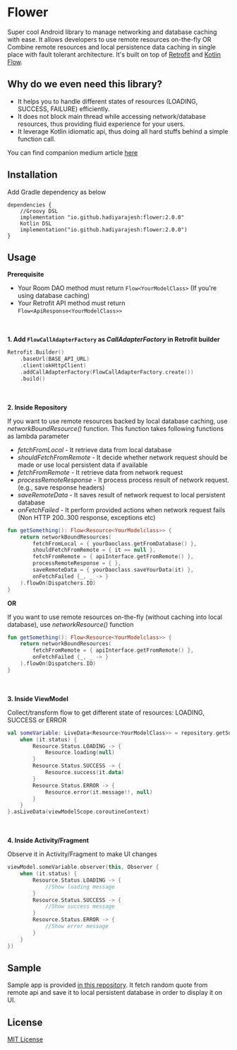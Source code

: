 # Flower
Super cool Android library to manage networking and database caching with ease. It allows developers to use remote resources on-the-fly OR Combine remote resources and local persistence data caching in single place with fault tolerant architecture. It's built on top of [Retrofit](https://github.com/square/retrofit) and [Kotlin Flow](https://kotlinlang.org/docs/flow.html).

## Why do we even need this library?
- It helps you to handle different states of resources (LOADING, SUCCESS, FAILURE) efficiently.
- It does not block main thread while accessing network/database resources, thus providing fluid experience for your users.
- It leverage Kotlin idiomatic api, thus doing all hard stuffs behind a simple function call.

You can find companion medium article [here](https://medium.com/@hadiyarajesh/android-networking-and-database-caching-in-2020-mvvm-retrofit-room-flow-35b4f897d46a)



## Installation

Add Gradle dependency as below
```
dependencies {
    //Groovy DSL
    implementation "io.github.hadiyarajesh:flower:2.0.0"
    Kotlin DSL
    implementation("io.github.hadiyarajesh:flower:2.0.0")
}
```

## Usage

**Prerequisite**
- Your Room DAO method must return ```Flow<YourModelClass>``` (If you're using database caching)
- Your Retrofit API method must return ```Flow<ApiResponse<YourModelClass>>```

<br></br>
**1. Add ```FlowCallAdapterFactory``` as *CallAdapterFactory* in Retrofit builder**

```kotlin
Retrofit.Builder()
    .baseUrl(BASE_API_URL)
    .client(okHttpClient)
    .addCallAdapterFactory(FlowCallAdapterFactory.create())
    .build()
```

<br></br>
**2. Inside Repository**

If you want to use remote resources backed by local database caching, use *networkBoundResource()* function. This function takes following functions as lambda parameter 
- *fetchFromLocal* - It retrieve data from local database
- *shouldFetchFromRemote* - It decide whether network request should be made or use local persistent data if available
- *fetchFromRemote* - It retrieve data from network request
- *processRemoteResponse* - It process process result of network request. (e.g., save response headers)
- *saveRemoteData* - It saves result of network request to local persistent database
- *onFetchFailed* - It perform provided actions when network request fails (Non HTTP 200..300 response, exceptions etc)

```kotlin
fun getSomething(): Flow<Resource<YourModelclass>> {
    return networkBoundResources(
        fetchFromLocal = { yourDaoclass.getFromDatabase() },
        shouldFetchFromRemote = { it == null },
        fetchFromRemote = { apiInterface.getFromRemote() },
        processRemoteResponse = { },
        saveRemoteData = { yourDaoclass.saveYourData(it) },
        onFetchFailed {_, _ -> }
    ).flowOn(Dispatchers.IO)
}

```

**OR**

If you want to use remote resources on-the-fly (without caching into local database), use *networkResource()* function

```kotlin
fun getSomething(): Flow<Resource<YourModelclass>> {
    return networkBoundResources(
        fetchFromRemote = { apiInterface.getFromRemote() },
        onFetchFailed {_, _ -> }
    ).flowOn(Dispatchers.IO)
}

```

<br></br>
**3. Inside ViewModel**

Collect/transform flow to get different state of resources: LOADING, SUCCESS or ERROR

```kotlin
val someVariable: LiveData<Resource<YourModelClass>> = repository.getSomething().map {
    when (it.status) {
        Resource.Status.LOADING -> {
            Resource.loading(null)
        }
        Resource.Status.SUCCESS -> {
            Resource.success(it.data)
        }
        Resource.Status.ERROR -> {
            Resource.error(it.message!!, null)
        }
    }
}.asLiveData(viewModelScope.coroutineContext)

```

<br></br>
**4. Inside Activity/Fragment**

Observe it in Activity/Fragment to make UI changes

```kotlin
viewModel.someVariable.observer(this, Observer {
    when (it.status) {
        Resource.Status.LOADING -> {
            //Show loading message
        }
        Resource.Status.SUCCESS -> {
            //Show success message
        }
        Resource.Status.ERROR -> {
            //Show error message
        }
    }
})
```

## Sample
Sample app is provided [in this repository](https://github.com/hadiyarajesh/flower/tree/master/app/src/main/java/com/hadiyarajesh/flowersample).
It fetch random quote from remote api and save it to local persistent database in order to display it on UI.

## License
[MIT License](https://github.com/hadiyarajesh/flower/blob/master/LICENSE)
